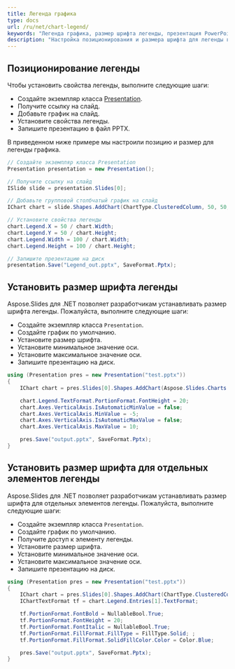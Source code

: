 ```yaml
---
title: Легенда графика
type: docs
url: /ru/net/chart-legend/
keywords: "Легенда графика, размер шрифта легенды, презентация PowerPoint, C#, Csharp, Aspose.Slides для .NET"
description: "Настройка позиционирования и размера шрифта для легенды графика в презентациях PowerPoint на C# или .NET"
---
```


## **Позиционирование легенды**
Чтобы установить свойства легенды, выполните следующие шаги:

- Создайте экземпляр класса [Presentation](https://reference.aspose.com/slides/net/aspose.slides/presentation).
- Получите ссылку на слайд.
- Добавьте график на слайд.
- Установите свойства легенды.
- Запишите презентацию в файл PPTX.

В приведенном ниже примере мы настроили позицию и размер для легенды графика.

```c#
// Создайте экземпляр класса Presentation
Presentation presentation = new Presentation();

// Получите ссылку на слайд
ISlide slide = presentation.Slides[0];

// Добавьте групповой столбчатый график на слайд
IChart chart = slide.Shapes.AddChart(ChartType.ClusteredColumn, 50, 50, 500, 500);

// Установите свойства легенды
chart.Legend.X = 50 / chart.Width;
chart.Legend.Y = 50 / chart.Height;
chart.Legend.Width = 100 / chart.Width;
chart.Legend.Height = 100 / chart.Height;

// Запишите презентацию на диск
presentation.Save("Legend_out.pptx", SaveFormat.Pptx);
```

## **Установить размер шрифта легенды**
Aspose.Slides для .NET позволяет разработчикам устанавливать размер шрифта легенды. Пожалуйста, выполните следующие шаги:

- Создайте экземпляр класса `Presentation`.
- Создайте график по умолчанию.
- Установите размер шрифта.
- Установите минимальное значение оси.
- Установите максимальное значение оси.
- Запишите презентацию на диск.

```c#
using (Presentation pres = new Presentation("test.pptx"))
{
	IChart chart = pres.Slides[0].Shapes.AddChart(Aspose.Slides.Charts.ChartType.ClusteredColumn, 50, 50, 600, 400);

	chart.Legend.TextFormat.PortionFormat.FontHeight = 20;
	chart.Axes.VerticalAxis.IsAutomaticMinValue = false;
	chart.Axes.VerticalAxis.MinValue = -5;
	chart.Axes.VerticalAxis.IsAutomaticMaxValue = false;
	chart.Axes.VerticalAxis.MaxValue = 10;

	pres.Save("output.pptx", SaveFormat.Pptx);
}
```

## **Установить размер шрифта для отдельных элементов легенды**
Aspose.Slides для .NET позволяет разработчикам устанавливать размер шрифта для отдельных элементов легенды. Пожалуйста, выполните следующие шаги:

- Создайте экземпляр класса `Presentation`.
- Создайте график по умолчанию.
- Получите доступ к элементу легенды.
- Установите размер шрифта.
- Установите минимальное значение оси.
- Установите максимальное значение оси.
- Запишите презентацию на диск.

```c#
using (Presentation pres = new Presentation("test.pptx"))
{
	IChart chart = pres.Slides[0].Shapes.AddChart(ChartType.ClusteredColumn, 50, 50, 600, 400);
	IChartTextFormat tf = chart.Legend.Entries[1].TextFormat;

	tf.PortionFormat.FontBold = NullableBool.True;
	tf.PortionFormat.FontHeight = 20;
	tf.PortionFormat.FontItalic = NullableBool.True;
	tf.PortionFormat.FillFormat.FillType = FillType.Solid; ;
	tf.PortionFormat.FillFormat.SolidFillColor.Color = Color.Blue;

	pres.Save("output.pptx", SaveFormat.Pptx);
}
```